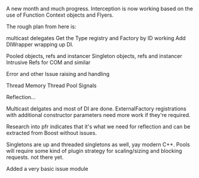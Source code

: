 A new month and much progress. Interception is now working based on the use of Function Context objects and Flyers.

The rough plan from here is:

multicast delegates
Get the Type registry and Factory by ID working
Add DIWrapper wrapping up DI.

Pooled objects, refs and instancer
Singleton objects, refs and instancer
Intrusive Refs for COM and similar

Error and other Issue raising and handling

Thread Memory
Thread Pool
Signals

Reflection...


Multicast delgates and most of DI are done. ExternalFactory registrations with additional constructor parameters need more work if they're required.

Research into pfr indicates that it's what we need for reflection and can be extracted from Boost without issues.

Singletons are up and threaded singletons as well, yay modern C++.
Pools will require some kind of plugin strategy for scaling/sizing and blocking requests. not there yet.

Added a very basic issue module
